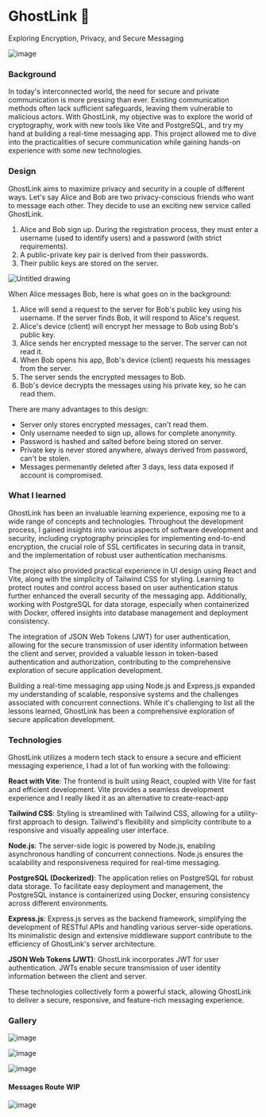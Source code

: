 # GhostLink 👻
Exploring Encryption, Privacy, and Secure Messaging

![image](https://github.com/skhan943/ghost-link/assets/72502583/243dfa69-adfc-4661-b2ff-2a50eab33721)

### Background
In today's interconnected world, the need for secure and private communication is more pressing than ever. Existing communication methods often lack sufficient safeguards, leaving them vulnerable to malicious actors. With GhostLink, my objective was to explore the world of cryptography, work with new tools like Vite and PostgreSQL, and try my hand at building a real-time messaging app. This project allowed me to dive into the practicalities of secure communication while gaining hands-on experience with some new technologies.

### Design
GhostLink aims to maximize privacy and security in a couple of different ways. Let's say Alice and Bob are two privacy-conscious friends who want to message each other. They decide to use an exciting new service called GhostLink.
1. Alice and Bob sign up. During the registration process, they must enter a username (used to identify users) and a password (with strict requirements).
2. A public-private key pair is derived from their passwords.
3. Their public keys are stored on the server.

![Untitled drawing](https://github.com/skhan943/ghost-link/assets/72502583/d7a31fa1-8b47-446a-9860-befdd8ab90bf)

When Alice messages Bob, here is what goes on in the background:
1. Alice will send a request to the server for Bob's public key using his username. If the server finds Bob, it will respond to Alice's request.
2. Alice's device (client) will encrypt her message to Bob using Bob's public key.
3. Alice sends her encrypted message to the server. The server can not read it.
4. When Bob opens his app, Bob's device (client) requests his messages from the server.
5. The server sends the encrypted messages to Bob.
6. Bob's device decrypts the messages using his private key, so he can read them.

There are many advantages to this design:
- Server only stores encrypted messages, can't read them.
- Only username needed to sign up, allows for complete anonymity.
- Password is hashed and salted before being stored on server.
- Private key is never stored anywhere, always derived from password, can't be stolen.
- Messages permenantly deleted after 3 days, less data exposed if account is compromised.

### What I learned
GhostLink has been an invaluable learning experience, exposing me to a wide range of concepts and technologies. Throughout the development process, I gained insights into various aspects of software development and security, including cryptography principles for implementing end-to-end encryption, the crucial role of SSL certificates in securing data in transit, and the implementation of robust user authentication mechanisms. 

The project also provided practical experience in UI design using React and Vite, along with the simplicity of Tailwind CSS for styling. Learning to protect routes and control access based on user authentication status further enhanced the overall security of the messaging app. Additionally, working with PostgreSQL for data storage, especially when containerized with Docker, offered insights into database management and deployment consistency.

The integration of JSON Web Tokens (JWT) for user authentication, allowing for the secure transmission of user identity information between the client and server, provided a valuable lesson in token-based authentication and authorization, contributing to the comprehensive exploration of secure application development.

Building a real-time messaging app using Node.js and Express.js expanded my understanding of scalable, responsive systems and the challenges associated with concurrent connections. While it's challenging to list all the lessons learned, GhostLink has been a comprehensive exploration of secure application development.

### Technologies
GhostLink utilizes a modern tech stack to ensure a secure and efficient messaging experience, I had a lot of fun working with the following:

**React with Vite**: The frontend is built using React, coupled with Vite for fast and efficient development. Vite provides a seamless development experience and I really liked it as an alternative to create-react-app

**Tailwind CSS**: Styling is streamlined with Tailwind CSS, allowing for a utility-first approach to design. Tailwind's flexibility and simplicity contribute to a responsive and visually appealing user interface.

**Node.js**: The server-side logic is powered by Node.js, enabling asynchronous handling of concurrent connections. Node.js ensures the scalability and responsiveness required for real-time messaging.

**PostgreSQL (Dockerized)**: The application relies on PostgreSQL for robust data storage. To facilitate easy deployment and management, the PostgreSQL instance is containerized using Docker, ensuring consistency across different environments.

**Express.js**: Express.js serves as the backend framework, simplifying the development of RESTful APIs and handling various server-side operations. Its minimalistic design and extensive middleware support contribute to the efficiency of GhostLink's server architecture.

**JSON Web Tokens (JWT)**: GhostLink incorporates JWT for user authentication. JWTs enable secure transmission of user identity information between the client and server.

These technologies collectively form a powerful stack, allowing GhostLink to deliver a secure, responsive, and feature-rich messaging experience.

### Gallery
![image](https://github.com/skhan943/ghost-link/assets/72502583/659ea868-f58c-4304-908c-53e0eded7f5f)

![image](https://github.com/skhan943/ghost-link/assets/72502583/9b98a25b-4555-4609-a14d-f07af886c456)

![image](https://github.com/skhan943/ghost-link/assets/72502583/ed630ca3-ca75-41a7-917b-4e312361d702)

#### Messages Route WIP
![image](https://github.com/skhan943/ghost-link/assets/72502583/368ee5e6-ee8d-49ab-8e2c-9d612d19ff2c)




